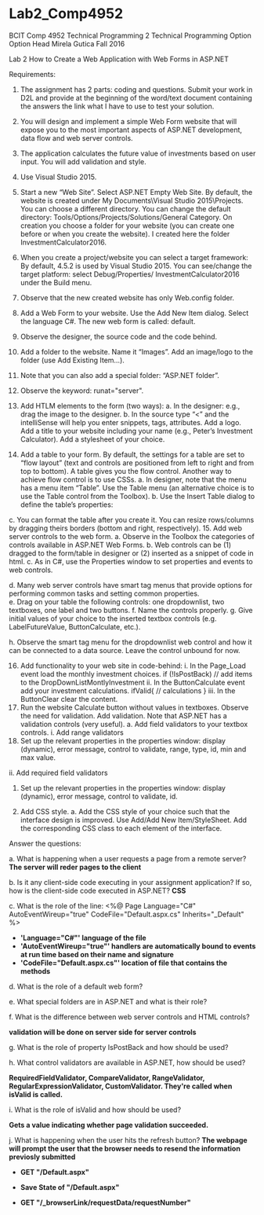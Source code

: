 # Lab2_Comp4952

BCIT
Comp 4952 Technical Programming 2
Technical Programming Option
Option Head Mirela Gutica
Fall  2016

Lab 2 
How to Create a Web Application with Web Forms in ASP.NET

Requirements:

1.	The assignment has 2 parts: coding and questions. Submit your work in D2L and provide at the beginning of the word/text document containing the answers the link what I have to use to test your solution.

2.	You will design and implement a simple Web Form website that will expose you to the most important aspects of ASP.NET development, data flow and web server controls.
3.	The application calculates the future value of investments based on user input. You will add validation and style.
4.	Use Visual Studio 2015.
5.	Start a new “Web Site”. Select ASP.NET Empty Web Site. By default, the website is created under My Documents\Visual Studio 2015\Projects. You can choose a different directory. 
You can change the default directory: Tools/Options/Projects/Solutions/General Category.
On creation you choose a folder for your website (you can create one before or when you create the website). I created here the folder InvestmentCalculator2016. 
 
6.	When you create a project/website you can select a target framework: By default, 4.5.2 is used by Visual Studio 2015. You can see/change the target platform: select Debug/Properties/ InvestmentCalculator2016 under the Build menu.  
7.	Observe that the new created website has only Web.config folder.
 
8.	Add a Web Form to your website.  Use the Add New Item dialog. Select the language C#. The new web form is called: default. 
 
9.	Observe the designer, the source code and the code behind.
10.	Add a folder to the website. Name it “Images”. Add an image/logo to the folder (use Add Existing Item…).
 
11.	Note that you can also add a special folder: “ASP.NET folder”.
12.	Observe the keyword: runat="server".
13.	Add HTLM elements to the form (two ways):
a.	In the designer: e.g., drag the image to the designer.
b.	In the source type “<” and the intelliSense will help you enter snippets, tags, attributes.
Add a logo.
Add a title to your website including your name (e.g., Peter’s Investment Calculator).
Add a stylesheet of your choice. 
 
14.	Add a table to your form. By default, the settings for a table are set to “flow layout” (text and controls are positioned from left to right and from top to bottom). A table gives you the flow control. Another way to achieve flow control is to use CSSs.
a.	In designer, note that the menu has a menu item “Table”. Use the Table menu (an alternative choice is to use the Table control from the Toolbox).
b.	Use the Insert Table dialog to define the table’s properties:
 
c.	You can format the table after you create it. You can resize rows/columns by dragging theirs borders (bottom and right, respectively).
15.	Add web server controls to the web form.
a.	Observe in the Toolbox the categories of controls available in ASP.NET Web Forms.
b.	Web controls can be (1) dragged to the form/table in designer or (2) inserted as a snippet of code in html.
c.	As in C#, use the Properties window to set properties and events to web controls.
 
d.	Many web server controls have smart tag menus that provide options for performing common tasks and setting common properties.  
e.	Drag on your table the following controls: one dropdownlist, two textboxes, one label and two buttons.
f.	Name the controls properly.
g.	Give initial values of your choice to the inserted textbox controls (e.g. LabelFutureValue, ButtonCalculate, etc.).
 

h.	Observe the smart tag menu for the dropdownlist web control and how it can be connected to a data source. Leave the control unbound for now.
 
16.	Add functionality to your web site in code-behind:
i.	In the Page_Load event load the monthly investment choices.
       if (!IsPostBack)
// add items to the DropDownListMontlyInvestment
ii.	In the ButtonCalculate event add your investment calculations.
ifValid{
// calculations
}
iii.	In the ButtonClear clear the content.
17.	Run the website Calculate button without values in textboxes. Observe the need for validation.  Add validation. Note that ASP.NET has a validation controls (very useful).
a.	Add field validators to your textbox controls. 
i.	Add range validators
1.	Set up the relevant properties in the properties window: display (dynamic), error message, control to validate, range, type, id, min and max value.
 
ii.	Add required field validators
1.	Set up the relevant properties in the properties window: display (dynamic), error message, control to validate, id.
 

18.	Add CSS style.
a.	Add the CSS style of your choice such that the interface design is improved. Use Add/Add New Item/StyleSheet. Add the corresponding CSS class to each element of the interface.

Answer the questions:

a.	What is happening when a user requests a page from a remote server?
<b>The server will reder pages to the client</b>

b.	Is it any client-side code executing in your assignment application? If so, how is the client-side code executed in ASP.NET?
<b>CSS</b>

c.	What is the role of the line:
<%@ Page Language="C#" AutoEventWireup="true" CodeFile="Default.aspx.cs" Inherits="_Default" %>
<b>
- 'Language="C#"' language of the file
- 'AutoEventWireup="true"'  handlers are automatically bound to events at run time based on their name and signature
- 'CodeFile="Default.aspx.cs"' location of file that contains the methods
</b>

d.	What is the role of a default web form?

<b> </b>

e.	What special folders are in ASP.NET and what is their role?

<b> </b>

f.	What is the difference between web server controls and HTML controls?

<b> validation will be done on server side for server controls</b>

g.	What is the role of property IsPostBack and how should be used?

h.	What control validators are available in ASP.NET, how should be used?

<b> RequiredFieldValidator, CompareValidator, RangeValidator,  RegularExpressionValidator, CustomValidator. 
They're called when isValid is called.</b>

i.	What is the role of isValid and how should be used?

<b> Gets a value indicating whether page validation succeeded. </b>

j.	What is happening when the user hits the refresh button?
<b>
The webpage will prompt the user that the browser needs to resend the information previosly submitted

- GET "/Default.aspx"

- Save State of "/Default.aspx"

- GET "/_browserLink/requestData/requestNumber"

</b>
